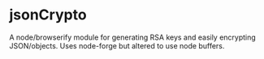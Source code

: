 jsonCrypto
==========

A node/browserify module for generating RSA keys and easily encrypting JSON/objects. Uses node-forge but altered to use node buffers.
